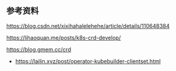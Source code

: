 

## 参考资料

<https://blog.csdn.net/xixihahalelehehe/article/details/110648384>

<https://lihaoquan.me/posts/k8s-crd-develop/>

<https://blog.gmem.cc/crd>



- <https://lailin.xyz/post/operator-kubebuilder-clientset.html>